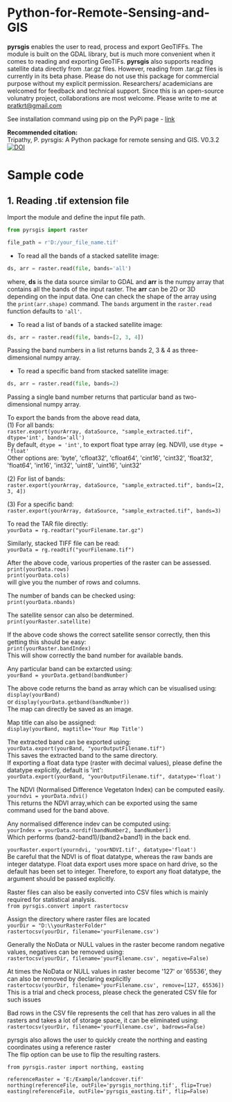 # Python-for-Remote-Sensing-and-GIS
**pyrsgis** enables the user to read, process and export GeoTIFFs. The module is built on the GDAL library, but is much more convenient when it comes to reading and exporting GeoTIFs. **pyrsgis** also supports reading satellite data directly from .tar.gz files. However, reading from .tar.gz files is currently in its beta phase. Please do not use this package for commercial purpose without my explicit permission. Researchers/ academicians are welcomed for feedback and technical support. Since this is an open-source volunatry project, collaborations are most welcome. Please write to me at [pratkrt@gmail.com](mailto:pratkrt@gmail.com)


See installation command using pip on the PyPi page - [link](https://pypi.org/project/pyrsgis/)<br/>

**Recommended citation:**<br/>
Tripathy, P. pyrsgis: A Python package for remote sensing and GIS. V0.3.2 [![DOI](https://zenodo.org/badge/DOI/10.5281/zenodo.3470674.svg)](https://doi.org/10.5281/zenodo.3470674)

# Sample code
## 1. Reading .tif extension file
Import the module and define the input file path.<br/>
```Python
from pyrsgis import raster

file_path = r'D:/your_file_name.tif'
```
* To read all the bands of a stacked satellite image:<br/>
```Python
ds, arr = raster.read(file, bands='all')
```
where, **ds** is the data source similar to GDAL and **arr** is the numpy array that contains all the bands of the input raster. The **arr** can be 2D or 3D depending on the input data. One can check the shape of the array using the `print(arr.shape)` command. The `bands` argument in the `raster.read` function defaults to `'all'`.<br/>

* To read a list of bands of a stacked satellite image:<br/>
```Python
ds, arr = raster.read(file, bands=[2, 3, 4])
```
Passing the band numbers in a list returns bands 2, 3 & 4 as three-dimensional numpy array.<br/>

* To read a specific band from stacked satellite image:<br/>
```Python
ds, arr = raster.read(file, bands=2)
```
Passing a single band number returns that particular band as two-dimensional numpy array.<br/>

To export the bands from the above read data,<br/>
(1) For all bands:<br/>
`raster.export(yourArray, dataSource, "sample_extracted.tif", dtype='int', bands='all')`<br/>
By default, `dtype = 'int'`, to export float type array (eg. NDVI), use `dtype = 'float'`<br/>
Other options are: 'byte', 'cfloat32', 'cfloat64', 'cint16', 'cint32', 'float32', 'float64', 'int16', 'int32', 'uint8', 'uint16', 'uint32'

(2) For list of bands:<br/>
`raster.export(yourArray, dataSource, "sample_extracted.tif", bands=[2, 3, 4])`<br/>

(3) For a specific band:<br/>
`raster.export(yourArray, dataSource, "sample_extracted.tif", bands=3)`<br/>


To read the TAR file directly:<br/>
`yourData = rg.readtar("yourFilename.tar.gz")`<br/>

Similarly, stacked TIFF file can be read:<br/>
`yourData = rg.readtif("yourFilename.tif")`<br/>

After the above code, various properties of the raster can be assessed.<br/>
`print(yourData.rows)`<br/>
`print(yourData.cols)`<br/>
will give you the number of rows and columns.<br/>

The number of bands can be checked using:<br/>
`print(yourData.nbands)`<br/>

The satellite sensor can also be determined.<br/>
`print(yourRaster.satellite)`<br/>

If the above code shows the correct satellite sensor correctly, then this getting this should be easy:<br/>
`print(yourRaster.bandIndex)`<br/>
This will show correctly the band number for available bands.<br/>

Any particular band can be extarcted using:<br/>
`yourBand = yourData.getband(bandNumber)`<br/>

The above code returns the band as array which can be visualised using:<br/>
`display(yourBand)`<br/>
or
`display(yourData.getband(bandNumber))`<br/>
The map can directly be saved as an image.<br/>

Map title can also be assigned:<br/>
`display(yourBand, maptitle='Your Map Title')`<br/>

The extracted band can be exported using:<br/>
`yourData.export(yourBand, "yourOutputFilename.tif")`<br/>
This saves the extracted band to the same directory.<br/>
If exporting a float data type (raster with decimal values), please define the datatype explicitly, default is 'int':<br/>
`yourData.export(yourBand, "yourOutputFilename.tif", datatype='float')`<br/>

The NDVI (Normalised Difference Vegetaton Index) can be computed easily.<br/>
`yourndvi = yourData.ndvi()`<br/>
This returns the NDVI array,which can be exported using the same command used for the band above.<br/>

Any normalised difference indev can be computed using:<br/>
`yourIndex = yourData.nordif(bandNumber2, bandNumber1)`<br/>
Which performs (band2-band1)/(band2+band1) in the back end.<br/>

`yourRaster.export(yourndvi, 'yourNDVI.tif', datatype='float')`<br/>
Be careful that the NDVI is of float datatype, whereas the raw bands are integer datatype. Float data export uses more space on hard drive, so the default has been set to integer. Therefore, to export any float datatype, the argument should be passed explicitly.<br/>

Raster files can also be easily converted into CSV files which is mainly required for statistical analysis.<br/>
`from pyrsgis.convert import rastertocsv`<br/>

Assign the directory where raster files are located<br/>
`yourDir = "D:\\yourRasterFolder"`<br/>
`rastertocsv(yourDir, filename='yourFilename.csv')`<br/>

Generally the NoData or NULL values in the raster become random negative values, negatives can be removed using:<br/>
`rastertocsv(yourDir, filename='yourFilename.csv', negative=False)`<br/>

At times the NoData or NULL values in raster become '127' or '65536', they can also be removed by declaring explicitly<br/>
`rastertocsv(yourDir, filename='yourFilename.csv', remove=[127, 65536])`<br/>
This is a trial and check process, please check the generated CSV file for such issues<br/>

Bad rows in the CSV file represents the cell that has zero values in all the rasters and takes a lot of storage space, it can be eliminated using:<br/>
`rastertocsv(yourDir, filename='yourFilename.csv', badrows=False)`<br/>

pyrsgis also allows the user to quickly create the northing and easting coordinates using a reference raster<br/>
The flip option can be use to flip the resulting rasters.<br/>

`from pyrsgis.raster import northing, easting`<br/>

`referenceRaster = 'E:/Example/landcover.tif'`<br/>
`northing(referenceFile, outFile='pyrsgis_northing.tif', flip=True)`<br/>
`easting(referenceFile, outFile='pyrsgis_easting.tif', flip=False)`<br/>


